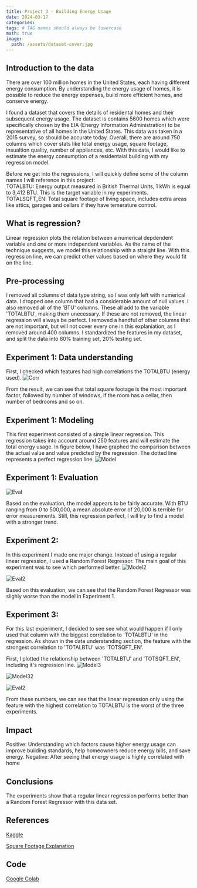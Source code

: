 ```yaml
---
title: Project 3 - Building Energy Usage
date: 2024-03-17
categories: 
tags: # TAG names should always be lowercase
math: true
image:
  path: /assets/dataset-cover.jpg
---
```


## Introduction to the data
There are over 100 million homes in the United States, each having different energy consumption. By understanding the energy usage of homes, it is possible to reduce the energy expenses, build more efficient homes, and conserve energy.

I found a dataset that covers the details of residental homes and their subsequent energy usage. The dataset is contains 5600 homes which were specifically chosen by the EIA (Energy Information Administration) to be representative of all homes in the United States. This data was taken in a 2015 survey, so should be accurate today. Overall, there are around 750 columns which cover stats like total energy usage, square footage, insualtion quality, number of appliances, etc. With this data, I would like to estimate the energy consumption of a residentaial building with my regression model.

Before we get into the regressions, I will quickly define some of the column names I will reference in this project:<br>
TOTALBTU: Energy output measured in British Thermal Units, 1 kWh is equal to 3,412 BTU. This is the target variable in my experiments.<br>
TOTALSQFT_EN: Total square footage of living space, includes extra areas like attics, garages and cellars if they have temerature control.<br>

## What is regression?
Linear regression plots the relation between a numerical depdendent variable and one or more independent variables. As the name of the technique suggests, we model this relationship with a straight line. With this regression line, we can predict other values based on where they would fit on the line.

## Pre-processing
I removed all columns of data type string, so I was only left with numerical data. I dropped one column that had a considerable amount of null values. I also removed all of the 'BTU' columns. These all add to the variable 'TOTALBTU', making them unecessary. If these are not removed, the linear regression will always be perfect. I removed a handful of other columns that are not important, but will not cover every one in this explaniation, as I removed around 400 columns. I standardized the features in my dataset, and split the data into 80% training set, 20% testing set. 

## Experiment 1: Data understanding
First, I checked which features had high correlations the TOTALBTU (energy used). 
![Corr](assets/cor.png)

From the result, we can see that total square footage is the most important factor, followed by number of windows, if the room has a cellar, then number of bedrooms and so on.

## Experiment 1: Modeling
This first experiment consisted of a simple linear regression. This regression takes into account around 250 features and will estimate the total energy usage. In figure below, I have graphed the comparison between the actual value and value predicted by the regression. The dotted line represents a perfect regression line.
![Model](assets/exp1d.png)


## Experiment 1: Evaluation
![Eval](assets/exp1e.png)

Based on the evaluation, the model appears to be fairly accurate. With BTU ranging from 0 to 500,000, a mean absolute error of 20,000 is terrible for error measurements. Still, this regression perfect, I will try to find a model with a stronger trend.

## Experiment 2:
In this experiment I made one major change. Instead of using a regular linear regression, I used a Random Forest Regressor. The main goal of this experiment was to see which performed better.
![Model2](assets/exp2d.png)

![Eval2](assets/exp2e.png)

Based on this evaluation, we can see that the Random Forest Regressor was slighly worse than the model in Experiment 1.

## Experiment 3:
For this last experiment, I decided to see see what would happen if I only used that column with the biggest correlation to 'TOTALBTU' in the regression. As shown in the data understanding section, the feature with the strongest correlation to 'TOTALBTU' was 'TOTSQFT_EN'.

First, I plotted the relationship between 'TOTALBTU' and 'TOTSQFT_EN', including it's regression line.
![Model3](assets/exp3.png)


![Model32](assets/exp32.png)

![Eval2](assets/exp3e.png)

From these numbers, we can see that the linear regression only using the feature with the highest correlation to TOTALBTU is the worst of the three experiments.

## Impact
Positive: Understanding which factors cause higher energy usage can improve building standards, help homeowners reduce energy bills, and save energy.
Negative: After seeing that energy usage is highly correlated with home

## Conclusions
The experiments show that a regular linear regression performs better than a Random Forest Regressor with this data set.  

## References 

[Kaggle](https://www.kaggle.com/datasets/claytonmiller/2015-residential-energy-consumption-survey/code)

[Square Footage Explanation](https://www.eia.gov/consumption/residential/reports/2015/squarefootage/pdf/2015_recs_squarefootage.pdf)

## Code
[Google Colab](https://colab.research.google.com/drive/1-78h1AG8bzTcDtDo9icW2rIlKqsRSXsM?usp=sharing)

